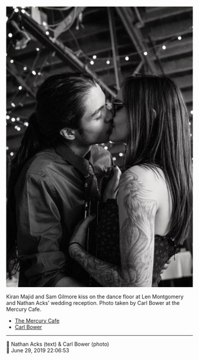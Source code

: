 ![Kiran Majid and Sam Gilmore kiss](assets/4791af49957e6c491a616df4ecf9624a.webp)

Kiran Majid and Sam Gilmore kiss on the dance floor at Len Montgomery and Nathan Acks’ wedding reception. Photo taken by Carl Bower at the Mercury Cafe.

* [The Mercury Cafe](http://mercurycafe.com)
* [Carl Bower](https://carlbowerphotos.com)

- - - -

<span aria-hidden="true">👥</span> Nathan Acks (text) & Carl Bower (photo)  
<span aria-hidden="true">📅</span> June 29, 2019 22:06:53

